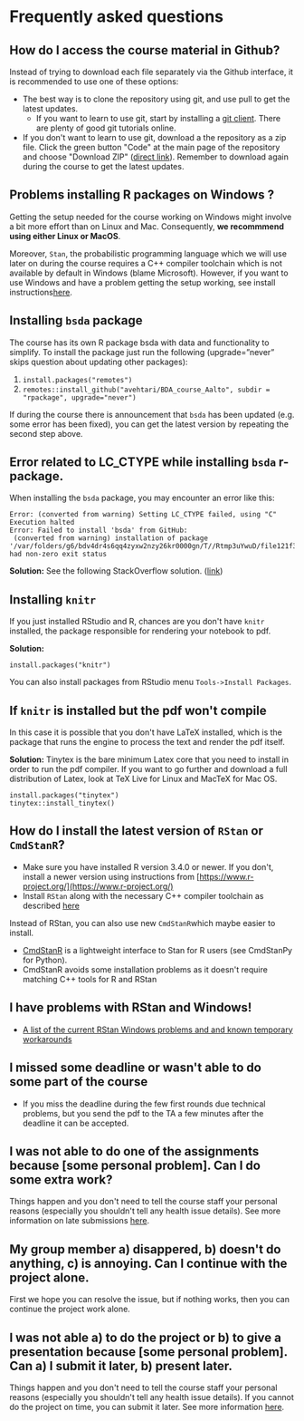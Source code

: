 Frequently asked questions
==========================

## How do I access the course material in Github?

Instead of trying to download each file separately via the Github interface, it is recommended to use one of these options:

 - The best way is to clone the repository using git, and use pull to get the latest updates.
   - If you want to learn to use git, start by installing a [git client](https://www.google.com/search?q=git+clients&oq=git+client). There are plenty of good git tutorials online.
 - If you don't want to learn to use git, download a the repository as a zip file. Click the green button "Code" at the main page of the repository and choose "Download ZIP" ([direct link](https://github.com/MansMeg/BSDA/archive/refs/heads/main.zip)). Remember to download again during the course to get the latest updates.


## Problems installing R packages on Windows ?

Getting the setup needed for the course working on Windows might involve a bit more effort than on Linux and Mac. Consequently, **we recommmend using either Linux or MacOS**.

Moreover, `Stan`, the probabilistic programming language which we will use later on during the course requires a C++ compiler toolchain which is not available by default in Windows (blame Microsoft).
However, if you want to use Windows and have a problem getting the setup working, see install instructions[here](https://github.com/stan-dev/rstan/wiki/RStan-Getting-Started).



## Installing `bsda` package

The course has its own R package bsda with data and functionality
to simplify. To install the package just run the following
(upgrade=”never” skips question about updating other packages):

1. `install.packages("remotes")`
2. `remotes::install_github("avehtari/BDA_course_Aalto", subdir = "rpackage", upgrade="never")`

If during the course there is announcement that `bsda` has been
updated (e.g. some error has been fixed), you can get the latest
version by repeating the second step above.

## Error related to LC_CTYPE while installing `bsda` r-package.

When installing the `bsda` package, you may encounter an error like this:

```{r eval=FALSE}
Error: (converted from warning) Setting LC_CTYPE failed, using "C"
Execution halted
Error: Failed to install 'bsda' from GitHub:
 (converted from warning) installation of package '/var/folders/g6/bdv4dr4s6qq4zyxw2nzy26kr0000gn/T//Rtmp3uYwuD/file121f355845a3/bsda_0.1.tar.gz' had non-zero exit status
```

**Solution:**
See the following StackOverflow solution. ([link](https://stackoverflow.com/a/3909546))

## Installing `knitr`

If you just installed RStudio and R, chances are you don't have `knitr` installed, the package responsible for rendering your notebook to pdf.

**Solution:**
```{r eval=FALSE}
install.packages("knitr")
```
You can also install packages from RStudio menu `Tools->Install Packages`.

## If `knitr` is installed but the pdf won't compile

In this case it is possible that you don't have LaTeX installed, which is the package that runs the engine to process the text and render the pdf itself.

**Solution:**
Tinytex is the bare minimum Latex core that you need to install in order to run the pdf compiler. If you want to go further and download a full distribution of Latex, look at TeX Live for Linux and MacTeX for Mac OS.

```{r eval=FALSE}
install.packages("tinytex")
tinytex::install_tinytex()
```

## How do I install the latest version of `RStan` or `CmdStanR`?

* Make sure you have installed R version 3.4.0 or newer. If you don't, install a newer version using instructions from [https://www.r-project.org/](https://www.r-project.org/)
* Install `RStan` along with the necessary C++ compiler toolchain as described [here](https://github.com/stan-dev/rstan/wiki/RStan-Getting-Started)

Instead of RStan, you can also use new `CmdStanR`which maybe easier to install.
* [CmdStanR](https://mc-stan.org/cmdstanr/) is a lightweight interface to Stan for R users (see CmdStanPy for Python).
* CmdStanR avoids some installation problems as it doesn't require matching C++ tools for R and RStan

## I have problems with RStan and Windows!

* [A list of the current RStan Windows problems and and known temporary workarounds](https://discourse.mc-stan.org/t/workarounds-for-current-rstan-windows-issues/17389)



## I missed some deadline or wasn't able to do some part of the course
- If you miss the deadline during the few first rounds due technical problems, but you send the pdf to the TA a few minutes after the deadline it can be accepted.

## I was not able to do one of the assignments because [some personal problem]. Can I do some extra work?

Things happen and you don't need to tell the course staff your personal reasons (especially you shouldn't tell any health issue details). See more information on late submissions  [here](https://github.com/MansMeg/BSDA#follow-up-and-late-submissions).

## My group member a) disappered, b) doesn't do anything, c) is annoying. Can I continue with the project alone.
First we hope you can resolve the issue, but if nothing works, then you can continue the project work alone.


## I was not able a) to do the project or b) to give a presentation because [some personal problem]. Can a) I submit it later, b) present later.

Things happen and you don't need to tell the course staff your personal reasons (especially you shouldn't tell any health issue details). If you cannot do the project on time, you can submit it later. See more information [here](https://github.com/MansMeg/BSDA#follow-up-and-late-submissions). 

